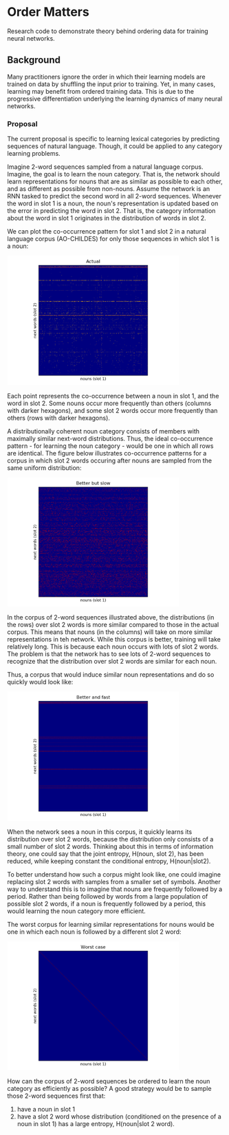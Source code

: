 # Order Matters

Research code to demonstrate theory behind ordering data for training neural networks.

## Background

Many practitioners ignore the order in which their learning models are trained on data by shuffling the input prior to training.
Yet, in many cases, learning may benefit from ordered training data.
This is due to the progressive differentiation underlying the learning dynamics of many neural networks.
  
### Proposal

The current proposal is specific to learning lexical categories by predicting sequences of natural language. 
Though, it could be applied to any category learning problems.

Imagine 2-word sequences sampled from a natural language corpus.
Imagine, the goal is to learn the noun category.
That is, the network should learn representations for nouns that are as similar as possible to each other, and as different as possible from non-nouns.
Assume the network is an RNN tasked to predict the second word in all 2-word sequences.
Whenever the word in slot 1 is a noun, the noun's representation is updated based on the error in predicting the word in slot 2.
That is, the category information about the word in slot 1 originates in the distribution of words in slot 2.

We can plot the co-occurrence pattern for slot 1 and slot 2 in a natural language corpus (AO-CHILDES) for only those sequences in which slot 1 is a noun:
 
<img src="images/actual.png" width="400">

Each point represents the co-occurrence between a noun in slot 1, and the word in slot 2.
Some nouns occur more frequently than others (columns with darker hexagons),
and some slot 2 words occur more frequently than others (rows with darker hexagons).

A distributionally coherent noun category consists of members with maximally similar next-word distributions.
Thus, the ideal co-occurrence pattern - for learning the noun category -  would be one in which all rows are identical.
The figure below illustrates co-occurrence patterns for a corpus in which slot 2 words occuring after nouns are sampled from the same uniform distribution:

<img src="images/better_but_slow.png" width="400">

In the corpus of 2-word sequences illustrated above, the distributions (in the rows) over slot 2 words is more similar compared to those in the actual corpus.
This means that nouns (in the columns) will take on more similar representations in teh network. 
While this corpus is better, training will take relatively long.
This is because each noun occurs with lots of slot 2 words.
The problem is that the network has to see lots of 2-word sequences to recognize that the distribution over slot 2 words are similar for each noun.

Thus, a corpus that would induce similar noun representations and do so quickly would look like: 

<img src="images/better_and_fast.png" width="400">

When the network sees a noun in this corpus, it quickly learns its distribution over slot 2 words, 
because the distribution only consists of a small number of slot 2 words.
Thinking about this in terms of information theory, one could say that the joint entropy, H(noun, slot 2), has been reduced, 
while keeping constant the conditional entropy, H(noun|slot2).

To better understand how such a corpus might look like, one could imagine replacing slot 2 words with samples from a smaller set of symbols.
Another way to understand this is to imagine that nouns are frequently followed by a period. 
Rather than being followed by words from a large population of possible slot 2 words, 
if a noun is frequently followed by a period, this would learning the noun category more efficient.

The worst corpus for learning similar representations for nouns would be one in which each noun is followed by a different slot 2 word:

<img src="images/worst_case.png" width="400">

How can the corpus of 2-word sequences be ordered to learn the noun category as efficiently as possible?
A good strategy would be to sample those 2-word sequences first that:
1. have a noun in slot 1
2. have a slot 2 word whose distribution (conditioned on the presence of a noun in slot 1) has a large entropy, H(noun|slot 2 word).




 